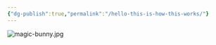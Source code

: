 ```yaml
---
{"dg-publish":true,"permalink":"/hello-this-is-how-this-works/"}
---
```


![magic-bunny.jpg](/img/user/magic-bunny.jpg)

